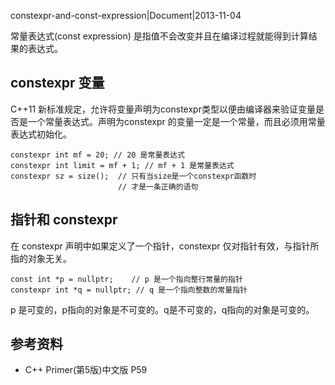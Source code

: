 constexpr-and-const-expression|Document|2013-11-04

常量表达式(const expression) 是指值不会改变并且在编译过程就能得到计算结果的表达式。

## constexpr 变量 ##

C++11 新标准规定，允许将变量声明为constexpr类型以便由编译器来验证变量是否是一个常量表达式。声明为constexpr 的变量一定是一个常量，而且必须用常量表达式初始化。

    constexpr int mf = 20; // 20 是常量表达式
    constexpr int limit = mf + 1; // mf + 1 是常量表达式
    constexpr sz = size();  // 只有当size是一个constexpr函数时
                            // 才是一条正确的语句

## 指针和 constexpr ##

在 constexpr 声明中如果定义了一个指针，constexpr 仅对指针有效，与指针所指的对象无关。

    const int *p = nullptr;    // p 是一个指向整行常量的指针
    constexpr int *q = nullptr; // q 是一个指向整数的常量指针

p 是可变的，p指向的对象是不可变的。q是不可变的，q指向的对象是可变的。

## 参考资料 ##

+ C++ Primer(第5版)中文版 P59
